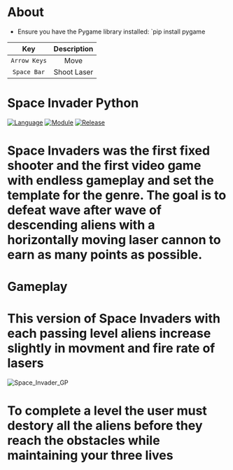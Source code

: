 # About 
- Ensure you have the Pygame library installed: `pip install pygame

| Key | Description |
| :---: | :---: |
| `Arrow Keys` | Move |
| `Space Bar` | Shoot Laser |


# Space Invader Python
[![Language](https://img.shields.io/badge/language-python-blue.svg?style=flat)](https://www.python.org)
[![Module](https://img.shields.io/badge/module-pygame-brightgreen.svg?style=flat)](http://www.pygame.org/news.html)
[![Release](https://img.shields.io/badge/release-v1.0-orange.svg?style=flat)]()

# Space Invaders was the first fixed shooter and the first video game with endless gameplay and set the template for the genre. The goal is to defeat wave after wave of descending aliens with a horizontally moving laser cannon to earn as many points as possible. 

# Gameplay 
# This version of Space Invaders with each passing level aliens increase slightly in movment and fire rate of lasers 
![Space_Invader_GP](https://github.com/user-attachments/assets/dd0cef6d-c580-49eb-b89f-4624666aaecd)

# To complete a level the user must destory all the aliens before they reach the obstacles while maintaining your three lives
